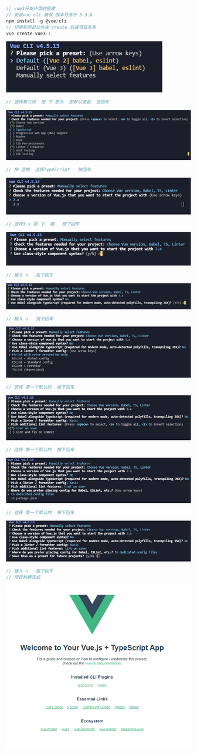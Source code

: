 

```javascript
// vue3开发环境的搭建
// 安装vue cli 确保 版本号高于 3.5.6
npm install -g @vue/cli
// 切换到项目文件夹 create 后接项目名称
vue create vue3-1
```

![image-20210728184616144](image-20210728184616144.png)

```javascript
// 选择第三项  按 下 箭头  即默认安装  按回车
```

![image-20210728184740913](image-20210728184740913.png)

```javascript
// 按 空格  选择TypeScript   按回车
```

![image-20210728184847131](image-20210728184847131.png)

```javascript
// 选择3.x 按 下  键   按下回车
```

![image-20210728184951805](image-20210728184951805.png)

```javascript
// 输入 n   按下回车  
```

![image-20210728185036164](image-20210728185036164.png)

```javascript
// 输入 n   按下回车  
```



![image-20210728185109376](image-20210728185109376.png)

```javascript
// 选择 第一个默认的  按下回车
```



![image-20210728185159834](image-20210728185159834.png)

```javascript
// 选择 第一个默认的  按下回车
```



![image-20210728185307048](image-20210728185307048.png)

```javascript
// 选择 第一个默认的  按下回车
```

![image-20210728185338292](image-20210728185338292.png)

```javascript
// 输入 n   按下回车  
// 项目构建完成
```

![image-20210728185547612](image-20210728185547612.png)
